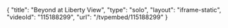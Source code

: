 {
    "title": "Beyond at Liberty View",
    "type": "solo",
    "layout": "iframe-static",
    "videoId": "115188299",
    "url": "\/tvpembed\/115188299"
}